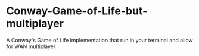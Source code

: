 # Conway-Game-of-Life-but-multiplayer
A Conway's Game of Life implementation that run in your terminal and allow for WAN multiplayer
